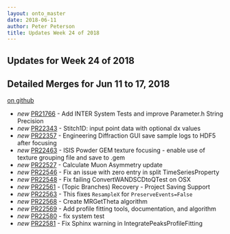 ```yaml
---
layout: onto_master
date: 2018-06-11
author: Peter Peterson
title: Updates Week 24 of 2018
---
```

Updates for Week 24 of 2018
---------------------------

Detailed Merges for Jun 11 to 17, 2018
--------------------------------------
[on github](https://github.com/mantidproject/mantid/pulls?q=is%3Apr+merged%3A2018-06-12..2018-06-17)

* *new* [PR21766](https://github.com/mantidproject/mantid/pull/21766) - Add INTER System Tests and improve Parameter.h String Precision
* *new* [PR22343](https://github.com/mantidproject/mantid/pull/22343) - Stitch1D: input point data with optional dx values
* *new* [PR22357](https://github.com/mantidproject/mantid/pull/22357) - Engineering Diffraction GUI save sample logs to HDF5 after focusing
* *new* [PR22463](https://github.com/mantidproject/mantid/pull/22463) - ISIS Powder GEM texture focusing - enable use of texture grouping file and save to .gem
* *new* [PR22527](https://github.com/mantidproject/mantid/pull/22527) - Calculate Muon Asymmetry update
* *new* [PR22546](https://github.com/mantidproject/mantid/pull/22546) - Fix an issue with zero entry in split TimeSeriesProperty
* *new* [PR22548](https://github.com/mantidproject/mantid/pull/22548) - Fix failing ConvertWANDSCDtoQTest on OSX
* *new* [PR22561](https://github.com/mantidproject/mantid/pull/22561) - (Topic Branches) Recovery - Project Saving Support
* *new* [PR22563](https://github.com/mantidproject/mantid/pull/22563) - This fixes `ResampleX` for `PreserveEvents=False`
* *new* [PR22568](https://github.com/mantidproject/mantid/pull/22568) - Create MRGetTheta algorithm
* *new* [PR22569](https://github.com/mantidproject/mantid/pull/22569) - Add profile fitting tools, documentation, and algorithm
* *new* [PR22580](https://github.com/mantidproject/mantid/pull/22580) - fix system test
* *new* [PR22581](https://github.com/mantidproject/mantid/pull/22581) - Fix Sphinx warning in IntegratePeaksProfileFitting
